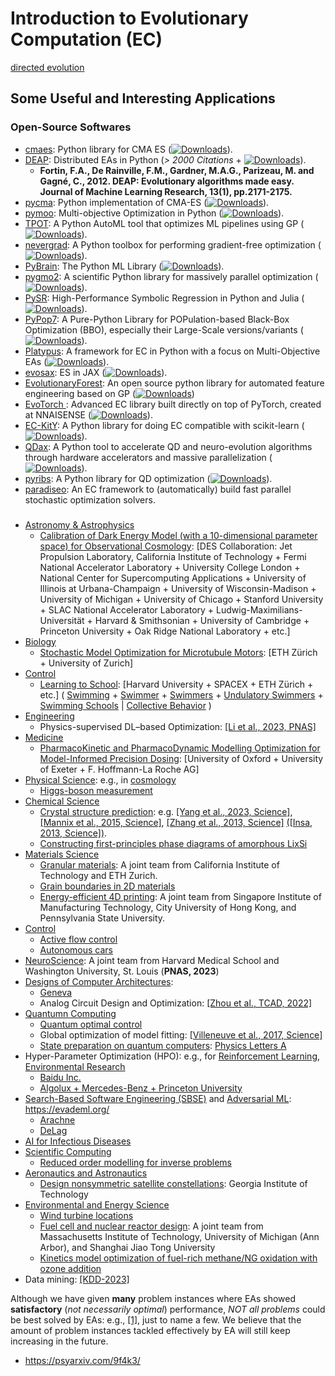 # Introduction to Evolutionary Computation (EC)

[directed evolution](https://iopscience.iop.org/article/10.1088/2632-2153/accacd)

## Some Useful and Interesting Applications

### Open-Source Softwares

* [cmaes](https://github.com/CyberAgentAILab/cmaes): Python library for CMA ES ([![Downloads](https://static.pepy.tech/badge/cmaes)](https://pepy.tech/project/cmaes)).
* [DEAP](https://github.com/deap/deap): Distributed EAs in Python (*> 2000 Citations* + [![Downloads](https://static.pepy.tech/badge/deap)](https://pepy.tech/project/deap)).
  * **Fortin, F.A., De Rainville, F.M., Gardner, M.A.G., Parizeau, M. and Gagné, C., 2012. DEAP: Evolutionary algorithms made easy. Journal of Machine Learning Research, 13(1), pp.2171-2175.**
* [pycma](https://github.com/CMA-ES/pycma): Python implementation of CMA-ES ([![Downloads](https://static.pepy.tech/badge/cma)](https://pepy.tech/project/cma)).
* [pymoo](https://github.com/anyoptimization/pymoo): Multi-objective Optimization in Python ([![Downloads](https://static.pepy.tech/badge/pymoo)](https://pepy.tech/project/pymoo)).
* [TPOT](https://github.com/EpistasisLab/tpot): A Python AutoML tool that optimizes ML pipelines using GP ([![Downloads](https://static.pepy.tech/badge/tpot)](https://pepy.tech/project/tpot)).
* [nevergrad](https://github.com/facebookresearch/nevergrad): A Python toolbox for performing gradient-free optimization ([![Downloads](https://static.pepy.tech/badge/nevergrad)](https://pepy.tech/project/nevergrad)).
* [PyBrain](https://github.com/pybrain/pybrain): The Python ML Library ([![Downloads](https://static.pepy.tech/badge/pybrain)](https://pepy.tech/project/pybrain)).
* [pygmo2](https://esa.github.io/pygmo2/): A scientific Python library for massively parallel optimization ([![Downloads](https://static.pepy.tech/badge/pygmo)](https://pepy.tech/project/pygmo)).
* [PySR](https://github.com/MilesCranmer/PySR): High-Performance Symbolic Regression in Python and Julia ([![Downloads](https://static.pepy.tech/badge/PySR)](https://pepy.tech/project/PySR)).
* [PyPop7](https://github.com/Evolutionary-Intelligence/pypop): A Pure-Python Library for POPulation-based Black-Box Optimization (BBO), especially their Large-Scale versions/variants ([![Downloads](https://static.pepy.tech/badge/pypop7)](https://pepy.tech/project/pypop7)).
* [Platypus](https://github.com/Project-Platypus/Platypus): A framework for EC in Python with a focus on Multi-Objective EAs ([![Downloads](https://static.pepy.tech/badge/platypus)](https://pepy.tech/project/platypus)).
* [evosax](https://github.com/RobertTLange/evosax): ES in JAX ([![Downloads](https://static.pepy.tech/badge/evosax)](https://pepy.tech/project/evosax)).
* [EvolutionaryForest](https://github.com/hengzhe-zhang/EvolutionaryForest): An open source python library for automated feature engineering based on GP ([![Downloads](https://static.pepy.tech/badge/evolutionary_forest)](https://pepy.tech/project/evolutionary_forest))
* [EvoTorch ](https://github.com/nnaisense/evotorch): Advanced EC library built directly on top of PyTorch, created at NNAISENSE ([![Downloads](https://static.pepy.tech/badge/evotorch)](https://pepy.tech/project/evotorch)).
* [EC-KitY](https://www.sciencedirect.com/science/article/pii/S2352711023000778): A Python library for doing EC compatible with scikit-learn ([![Downloads](https://static.pepy.tech/badge/eckity)](https://pepy.tech/project/eckity)).
* [QDax](https://github.com/adaptive-intelligent-robotics/QDax): A Python tool to accelerate QD and neuro-evolution algorithms through hardware accelerators and massive parallelization ([![Downloads](https://static.pepy.tech/badge/qdax)](https://pepy.tech/project/qdax)).
* [pyribs](https://github.com/icaros-usc/pyribs): A Python library for QD optimization ([![Downloads](https://static.pepy.tech/badge/pyribs)](https://pepy.tech/project/pyribs)).
* [paradiseo](https://github.com/nojhan/paradiseo): An EC framework to (automatically) build fast parallel stochastic optimization solvers.

###

* [Astronomy & Astrophysics]()
  * [Calibration of Dark Energy Model (with a 10-dimensional parameter space) for Observational Cosmology](https://www.aanda.org/articles/aa/full_html/2021/12/aa41744-21/aa41744-21.html): [DES Collaboration: Jet Propulsion Laboratory, California Institute of Technology + Fermi National Accelerator Laboratory + University College London + National Center for Supercomputing Applications + University of Illinois at Urbana-Champaign + University of Wisconsin-Madison + University of Michigan + University of Chicago + Stanford University + SLAC National Accelerator Laboratory + Ludwig-Maximilians-Universität + Harvard & Smithsonian + University of Cambridge + Princeton University + Oak Ridge National Laboratory + etc.]
* [Biology]()
  * [Stochastic Model Optimization for Microtubule Motors](https://journals.plos.org/ploscompbiol/article?id=10.1371/journal.pcbi.1000623): [ETH Zürich + University of Zurich]
* [Control]()
  * [Learning to School](https://www.cambridge.org/core/journals/journal-of-fluid-mechanics/article/learning-to-school-in-the-presence-of-hydrodynamic-interactions/22EE6D99862DB3F3882F287361C8E16A): [Harvard University + SPACEX + ETH Zürich + etc.] ( [Swimming](https://journals.biologists.com/jeb/article/209/24/4841/16413/Simulations-of-optimized-anguilliform-swimming) + [Swimmer](https://www.cambridge.org/core/journals/journal-of-fluid-mechanics/article/cstart-optimal-start-of-larval-fish/1D69338D18E0748C24D9B0B07D0C233A) + [Swimmers](https://www.cambridge.org/core/journals/journal-of-fluid-mechanics/article/optimal-shapes-for-anguilliform-swimmers-at-intermediate-reynolds-numbers/82B0F4B119815A9AB0508E67A582A285) + [Undulatory Swimmers](https://www.cambridge.org/core/journals/journal-of-fluid-mechanics/article/optimal-morphokinematics-for-undulatory-swimmers-at-intermediate-reynolds-numbers/A89113257A5A14C1C67331EA7922EF7B) + [Swimming Schools](https://cse-lab.seas.harvard.edu/publications/evolutionary-optimization-scalar-transport-cylinder-arrays-multigpumulticore) | [Collective Behavior](https://arxiv.org/abs/2305.10548) )
* [Engineering]()
  * Physics-supervised DL–based Optimization: [[Li et al., 2023, PNAS]](https://www.pnas.org/doi/abs/10.1073/pnas.2309062120)
* [Medicine]()
  * [PharmacoKinetic and PharmacoDynamic Modelling Optimization for Model-Informed Precision Dosing](https://www.biorxiv.org/content/10.1101/2023.07.31.551404v1): [University of Oxford + University of Exeter +  F. Hoffmann-La Roche AG]
* [Physical Science](): e.g., in [cosmology](https://journals.aps.org/prd/abstract/10.1103/PhysRevD.107.043509)
  * [Higgs-boson measurement](https://arxiv.org/pdf/2303.12018.pdf)
* [Chemical Science]()
  * [Crystal structure prediction](https://pubs.aip.org/aip/jcp/article-abstract/124/24/244704/567275/Crystal-structure-prediction-using-ab-initio): e.g. [[Yang et al., 2023, Science]](https://www.science.org/doi/full/10.1126/science.abm5134), [[Mannix et al., 2015, Science]](https://www.science.org/doi/full/10.1126/science.aad1080), [[Zhang et al., 2013, Science]](https://www.science.org/doi/10.1126/science.1244989) [([Insa, 2013, Science])](https://www.science.org/doi/10.1126/science.1247699).
  * [Constructing first-principles phase diagrams of amorphous LixSi](https://pubs.aip.org/aip/jcp/article/148/24/241711/960040)
* [Materials Science]()
  * [Granular materials](https://link.springer.com/article/10.1007/s10035-022-01282-y): A joint team from California Institute of Technology and ETH Zurich.
  * [Grain boundaries in 2D materials](https://pubs.acs.org/doi/full/10.1021/acsami.3c01161)
  * [Energy-efficient 4D printing](https://onlinelibrary.wiley.com/doi/10.1002/advs.202206607): A joint team from Singapore Institute of Manufacturing Technology, City University of Hong Kong, and Pennsylvania State University.
* [Control](https://evotorch.ai/)
  * [Active flow control](https://www.cambridge.org/core/journals/journal-of-fluid-mechanics/article/abs/comparative-analysis-of-machine-learning-methods-for-active-flow-control/DF06699ACFFCCD1B5778ED63DFDADCFF)
  * [Autonomous cars](https://www.sciencedirect.com/science/article/pii/S0743731522002507)
* [NeuroScience](https://www.pnas.org/doi/abs/10.1073/pnas.2213034120): A joint team from Harvard Medical School and Washington University, St. Louis (**PNAS, 2023**)
* [Designs of Computer Architectures](https://dl.acm.org/doi/10.1145/3579371.3589049):
  * [Geneva](https://link.springer.com/article/10.1007/s41781-023-00098-6)
  * Analog Circuit Design and Optimization: [[Zhou et al., TCAD, 2022]](https://ieeexplore.ieee.org/document/9756017)
* [Quantumn Computing]()
  * [Quantum optimal control](https://www.sciencedirect.com/science/article/pii/S0010465523001273)
  * Global optimization of model fitting: [[Villeneuve et al., 2017, Science]](https://www.science.org/doi/full/10.1126/science.aam8393)
  * [State preparation on quantum computers](https://www.nature.com/articles/s41598-023-37767-w): [Physics Letters A](https://www.sciencedirect.com/science/article/pii/S0375960123002402)
* Hyper-Parameter Optimization (HPO): e.g., for [Reinforcement Learning](https://openreview.net/forum?id=0Vm8Ghcxmp), [Environmental Research](https://pubs.acs.org/doi/full/10.1021/acs.est.3c00026)
  * [Baidu Inc.](https://assets.researchsquare.com/files/rs-2408527/v1_covered.pdf?c=1673942367)
  * [Algolux + Mercedes-Benz + Princeton University](https://openaccess.thecvf.com/content/CVPR2023/papers/Goudreault_LiDAR-in-the-Loop_Hyperparameter_Optimization_CVPR_2023_paper.pdf)
* [Search-Based Software Engineering (SBSE)](https://dl.acm.org/doi/abs/10.1145/3514233) and [Adversarial ML](https://dl.acm.org/doi/10.1145/3134599): https://evademl.org/
  * [Arachne](https://dl.acm.org/doi/10.1145/3563210)
  * [DeLag](https://ieeexplore.ieee.org/abstract/document/10098585)
* [AI for Infectious Diseases](https://www.science.org/doi/full/10.1126/science.adh1114)
* [Scientific Computing]()
  * [Reduced order modelling for inverse problems](https://link.springer.com/article/10.1007/s10915-023-02142-4)
* [Aeronautics and Astronautics]()
  * [Design nonsymmetric satellite constellations](https://arc.aiaa.org/doi/full/10.2514/1.A35515): Georgia Institute of Technology
* [Environmental and Energy Science]()
  * [Wind turbine locations](https://www.sciencedirect.com/science/article/pii/S1462901123000497)
  * [Fuel cell and nuclear reactor design](https://www.sciencedirect.com/science/article/pii/S0029549323002728): A joint team from Massachusetts Institute of Technology, University of Michigan (Ann Arbor), and  Shanghai Jiao Tong University
  * [Kinetics model optimization of fuel-rich methane/NG oxidation with ozone addition](https://www.sciencedirect.com/science/article/pii/S2666352X23000468)
* Data mining: [[KDD-2023]](https://dl.acm.org/doi/10.1145/3580305.3599253)

Although we have given **many** problem instances where EAs showed **satisfactory** (*not necessarily optimal*) performance, *NOT all problems* could be best solved by EAs: e.g., [[1]](https://www.sciencedirect.com/science/article/pii/S2590238522006622), just to name a few. We believe that the amount of problem instances tackled effectively by EA will still keep increasing in the future.

* https://psyarxiv.com/9f4k3/
